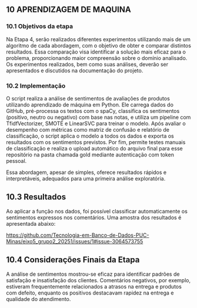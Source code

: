 

## 10 APRENDIZAGEM DE MAQUINA

### 10.1 Objetivos da etapa

Na Etapa 4, serão realizados diferentes experimentos utilizando mais de um algoritmo de cada abordagem, com o objetivo de obter e comparar distintos resultados. Essa comparação visa identificar a solução mais eficaz para o problema, proporcionando maior compreensão sobre o domínio analisado. Os experimentos realizados, bem como suas análises, deverão ser apresentados e discutidos na documentação do projeto.

### 10.2 Implementação
O script realiza a análise de sentimentos de avaliações de produtos utilizando aprendizado de máquina em Python. Ele carrega dados do GitHub, pré-processa os textos com o spaCy, classifica os sentimentos (positivo, neutro ou negativo) com base nas notas, e utiliza um pipeline com TfidfVectorizer, SMOTE e LinearSVC para treinar o modelo. Após avaliar o desempenho com métricas como matriz de confusão e relatório de classificação, o script aplica o modelo a todos os dados e exporta os resultados com os sentimentos previstos. Por fim, permite testes manuais de classificação e realiza o upload automático do arquivo final para esse repositório na pasta chamada gold mediante autenticação com token pessoal.

Essa abordagem, apesar de simples, oferece resultados rápidos e interpretáveis, adequados para uma primeira análise exploratória.

## 10.3 Resultados

Ao aplicar a função nos dados, foi possível classificar automaticamente os sentimentos expressos nos comentários. Uma amostra dos resultados é apresentada abaixo:

https://github.com/Tecnologia-em-Banco-de-Dados-PUC-Minas/eixo5_grupo2_20251/issues/1#issue-3064573755

## 10.4 Considerações Finais da Etapa
A análise de sentimentos mostrou-se eficaz para identificar padrões de satisfação e insatisfação dos clientes. Comentários negativos, por exemplo, estiveram frequentemente relacionados a atrasos na entrega e produtos com defeito, enquanto os positivos destacavam rapidez na entrega e qualidade do atendimento.
